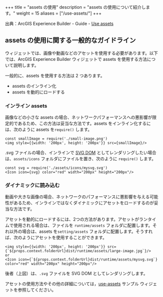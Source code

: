 +++
title = "assets の使用"
description = "assets の使用について紹介します。"
weight = 15
aliases = ["/use-assets/"]
+++


出典：ArcGIS Experience Builder - Guide - [Use assets](https://developers.arcgis.com/experience-builder/guide/use-assets/)

## assets の使用に関する一般的なガイドライン

ウィジェットでは、画像や動画などのアセットを使用する必要があります。以下では、ArcGIS Experience Builder ウィジェットで assets を使用する方法について説明します。

一般的に、assets を使用する方法は 2 つあります。

- assets のインライン化
- assets を動的にロードする

### インライン assets
画像などの小さな assets の場合、ネットワークパフォーマンスへの悪影響が限定的であるため、この方法は妥当な方法です。assets をインライン化するには、次のように assets を`require()` します。

```tsx
const smallImage = require('./small-image.png')
<img style={{width: '200px', height: '200px'}} src={smallImage}/>
```

.svg ファイルの場合、インラインで [SVG DOM](https://www.w3.org/TR/SVG11/svgdom.html) としてレンダリングしたい場合は、`assets/icons` フォルダにファイルを置き、次のように `require()` します。

```tsx
const svg = require('./assets/icons/mysvg.svg')
<Icon icon={svg} color="red" width="200px" height="200px"/>
```

### ダイナミックに読み込む
動画や大きな画像の場合、ネットワークのパフォーマンスに悪影響を与える可能性があるため、インラインではなくダイナミックにアセットをロードするのが妥当な方法です。

アセットを動的にロードするには、2つの方法があります。アセットがランタイムで使用される場合は、ファイルを `runtime/assets` フォルダに配置します。それ以外の場合は、assets を`setting/assets` フォルダに配置します。そうすれば、次のようにアセットを使用することができます。

```tsx
<img style={{width: '200px', height: '200px'}} src={`${props.context.folderUrl}dist/runtime/assets/large-image.jpg`}/>
or
<Icon icon={`${props.context.folderUrl}dist/runtime/assets/mysvg.svg`} color="red" width="200px" height="200px"/>
```

後者（上図）は、`.svg` ファイルを SVG DOM としてレンダリングします。

アセットの使用方法やその他の詳細については，[use-assets](https://developers.arcgis.com/experience-builder/sample-code/widgets/use-assets/) サンプル ウィジェットを参照してください。